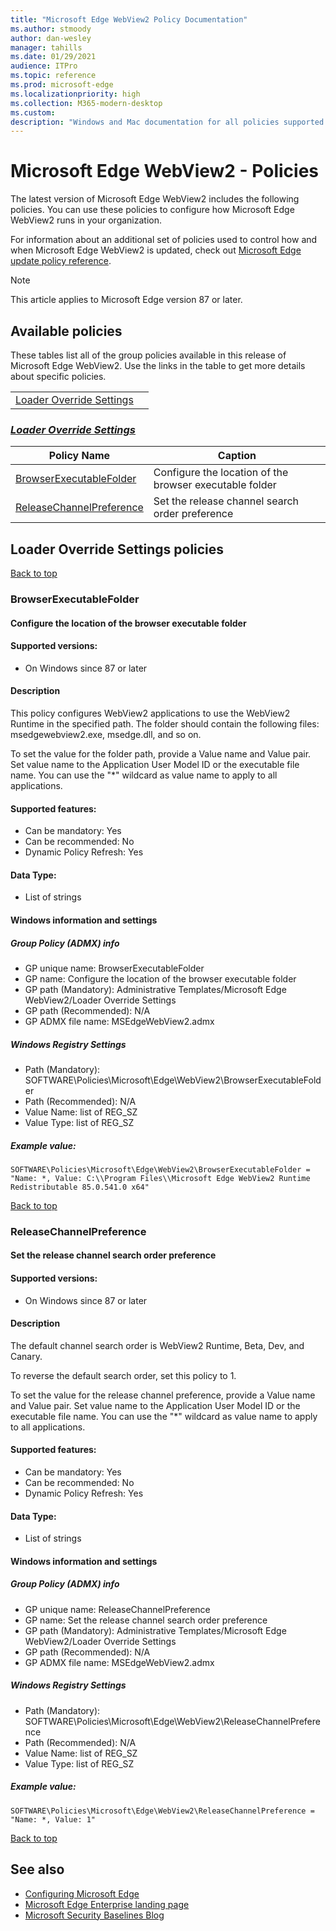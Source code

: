 ```yaml
---
title: "Microsoft Edge WebView2 Policy Documentation"
ms.author: stmoody
author: dan-wesley
manager: tahills
ms.date: 01/29/2021
audience: ITPro
ms.topic: reference
ms.prod: microsoft-edge
ms.localizationpriority: high
ms.collection: M365-modern-desktop
ms.custom:
description: "Windows and Mac documentation for all policies supported by the Microsoft Edge Browser"
---
```


# Microsoft Edge WebView2 - Policies

The latest version of Microsoft Edge WebView2 includes the following policies. You can use these policies to configure how Microsoft Edge WebView2 runs in your organization.

For information about an additional set of policies used to control how and when Microsoft Edge WebView2 is updated, check out [Microsoft Edge update policy reference](microsoft-edge-update-policies.md).


> [!NOTE]
> This article applies to Microsoft Edge version 87 or later.

## Available policies

These tables list all of the group policies available in this release of Microsoft Edge WebView2. Use the links in the table to get more details about specific policies.

|||
|-|-|
|[Loader Override Settings](#loader-override-settings)|

### [*Loader Override Settings*](#loader-override-settings-policies)

|Policy Name|Caption|
|-|-|
|[BrowserExecutableFolder](#browserexecutablefolder)|Configure the location of the browser executable folder|
|[ReleaseChannelPreference](#releasechannelpreference)|Set the release channel search order preference|




  ## Loader Override Settings policies

  [Back to top](#microsoft-edge-webview2---policies)

  ### BrowserExecutableFolder

  #### Configure the location of the browser executable folder

  
  
  #### Supported versions:

  - On Windows since 87 or later

  #### Description

  This policy configures WebView2 applications to use the WebView2 Runtime in the specified path. The folder should contain the following files: msedgewebview2.exe, msedge.dll, and so on.

To set the value for the folder path, provide a Value name and Value pair. Set value name to the Application User Model ID or the executable file name. You can use the "*" wildcard as value name to apply to all applications.

  #### Supported features:

  - Can be mandatory: Yes
  - Can be recommended: No
  - Dynamic Policy Refresh: Yes

  #### Data Type:

  - List of strings

  #### Windows information and settings

  ##### Group Policy (ADMX) info

  - GP unique name: BrowserExecutableFolder
  - GP name: Configure the location of the browser executable folder
  - GP path (Mandatory): Administrative Templates/Microsoft Edge WebView2/Loader Override Settings
  - GP path (Recommended): N/A
  - GP ADMX file name: MSEdgeWebView2.admx

  ##### Windows Registry Settings

  - Path (Mandatory): SOFTWARE\Policies\Microsoft\Edge\WebView2\BrowserExecutableFolder
  - Path (Recommended): N/A
  - Value Name: list of REG_SZ
  - Value Type: list of REG_SZ

  ##### Example value:

```
SOFTWARE\Policies\Microsoft\Edge\WebView2\BrowserExecutableFolder = "Name: *, Value: C:\\Program Files\\Microsoft Edge WebView2 Runtime Redistributable 85.0.541.0 x64"

```

  

  [Back to top](#microsoft-edge-webview2---policies)

  ### ReleaseChannelPreference

  #### Set the release channel search order preference

  
  
  #### Supported versions:

  - On Windows since 87 or later

  #### Description

  The default channel search order is WebView2 Runtime, Beta, Dev, and Canary.

To reverse the default search order, set this policy to 1.

To set the value for the release channel preference, provide a Value name and Value pair. Set value name to the Application User Model ID or the executable file name. You can use the "*" wildcard as value name to apply to all applications.

  #### Supported features:

  - Can be mandatory: Yes
  - Can be recommended: No
  - Dynamic Policy Refresh: Yes

  #### Data Type:

  - List of strings

  #### Windows information and settings

  ##### Group Policy (ADMX) info

  - GP unique name: ReleaseChannelPreference
  - GP name: Set the release channel search order preference
  - GP path (Mandatory): Administrative Templates/Microsoft Edge WebView2/Loader Override Settings
  - GP path (Recommended): N/A
  - GP ADMX file name: MSEdgeWebView2.admx

  ##### Windows Registry Settings

  - Path (Mandatory): SOFTWARE\Policies\Microsoft\Edge\WebView2\ReleaseChannelPreference
  - Path (Recommended): N/A
  - Value Name: list of REG_SZ
  - Value Type: list of REG_SZ

  ##### Example value:

```
SOFTWARE\Policies\Microsoft\Edge\WebView2\ReleaseChannelPreference = "Name: *, Value: 1"

```

  

  [Back to top](#microsoft-edge-webview2---policies)


## See also

- [Configuring Microsoft Edge](configure-microsoft-edge.md)
- [Microsoft Edge Enterprise landing page](https://aka.ms/EdgeEnterprise)
- [Microsoft Security Baselines Blog](https://techcommunity.microsoft.com/t5/microsoft-security-baselines/bg-p/Microsoft-Security-Baselines)